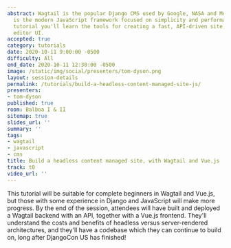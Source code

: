 ```yaml
---
abstract: Wagtail is the popular Django CMS used by Google, NASA and Mozilla. Vue.js
  is the modern JavaScript framework focused on simplicity and performance. In this
  tutorial you'll learn the tools for creating a fast, API-driven site, with a beautiful
  editor UI.
accepted: true
category: tutorials
date: 2020-10-11 9:00:00 -0500
difficulty: All
end_date: 2020-10-11 12:30:00 -0500
image: /static/img/social/presenters/tom-dyson.png
layout: session-details
permalink: /tutorials/build-a-headless-content-managed-site-js/
presenters:
- tom-dyson
published: true
room: Balboa I & II
sitemap: true
slides_url: ''
summary: ''
tags:
- wagtail
- javascript
- cms
title: Build a headless content managed site, with Wagtail and Vue.js
track: t0
video_url: ''
---
```


This tutorial will be suitable for complete beginners in Wagtail and Vue.js, but those with some experience in Django and JavaScript will make more progress. By the end of the session, attendees will have built and deployed a Wagtail backend with an API, together with a Vue.js frontend. They'll understand the costs and benefits of headless versus server-rendered architectures, and they'll have a codebase which they can continue to build on, long after DjangoCon US has finished!
